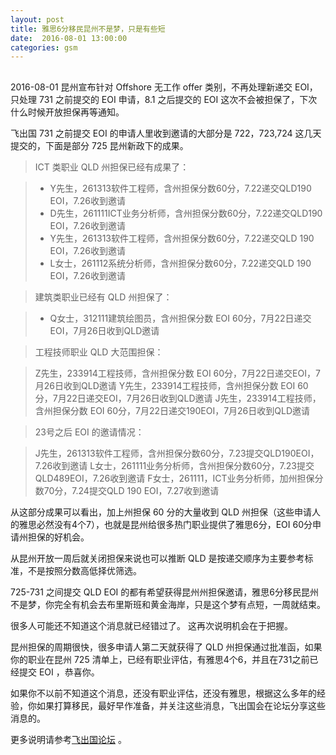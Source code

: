 ```yaml
---
layout: post
title: 雅思6分移民昆州不是梦，只是有些短
date:  2016-08-01 13:00:00
categories: gsm
---
```


## 

2016-08-01 昆州宣布针对 Offshore 无工作 offer 类别，不再处理新递交 EOI，只处理 731 之前提交的 EOI 申请，8.1 之后提交的 EOI 这次不会被担保了，下次什么时候开放担保再等通知。

飞出国 731 之前提交 EOI 的申请人里收到邀请的大部分是 722，723,724 这几天提交的，下面是部分 725 昆州新政下的成果。

> ICT 类职业 QLD 州担保已经有成果了：

> - Y先生，261313软件工程师，含州担保分数60分，7.22递交QLD190 EOI，7.26收到邀请
> - D先生，261111ICT业务分析师，含州担保分数60分，7.22递交QLD190 EOI，7.26收到邀请
> - Y先生，261313软件工程师，含州担保分数60分，7.22递交QLD 190 EOI，7.26收到邀请
> - L女士，261112系统分析师，含州担保分数60分，7.22递交QLD 190 EOI，7.26收到邀请

> 建筑类职业已经有 QLD 州担保了：

> - Q女士，312111建筑绘图员，含州担保分数 EOI 60分，7月22日递交EOI，7月26日收到QLD邀请

> 工程技师职业 QLD 大范围担保：

> Z先生，233914工程技师，含州担保分数 EOI 60分，7月22日递交EOI，7月26日收到QLD邀请
> Y先生，233914工程技师，含州担保分数 EOI 60分，7月22日递交EOI，7月26日收到QLD邀请
> J先生，233914工程技师，含州担保分数 EOI 60分，7月22日递交190EOI，7月26日收到QLD邀请

> 23号之后 EOI 的邀请情况：

> J先生，261313软件工程师，含州担保分数60分，7.23提交QLD190EOI，7.26收到邀请
> L女士，261111业务分析师，含州担保分数60分，7.23提交QLD489EOI，7.26收到邀请
> F女士，261111，ICT业务分析师，加州担保分数70分，7.24提交QLD 190 EOI，7.27收到邀请

从这部分成果可以看出，加上州担保 60 分的大量收到 QLD 州担保（这些申请人的雅思必然没有4个7），也就是昆州给很多热门职业提供了雅思6分，EOI 60分申请州担保的好机会。

从昆州开放一周后就关闭担保来说也可以推断 QLD 是按递交顺序为主要参考标准，不是按照分数高低择优筛选。

725-731 之间提交 QLD EOI 的都有希望获得昆州州担保邀请，雅思6分移民昆州不是梦，你完全有机会去布里斯班和黄金海岸，只是这个梦有点短，一周就结束。

很多人可能还不知道这个消息就已经错过了。 这再次说明机会在于把握。

昆州担保的周期很快，很多申请人第二天就获得了 QLD 州担保通过批准函，如果你的职业在昆州 725 清单上，已经有职业评估，有雅思4个6，并且在731之前已经提交 EOI ，恭喜你。

如果你不以前不知道这个消息，还没有职业评估，还没有雅思，根据这么多年的经验，你如果打算移民，最好早作准备，并关注这些消息，飞出国会在论坛分享这些消息的。

更多说明请参考<a href="http://bbs.fcgvisa.com/t/2016-7/17891" target="blank">飞出国论坛</a> 。

